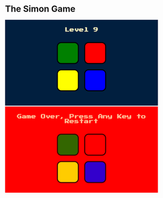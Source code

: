 # The Simon Game

![Screenshot 1](readmeImages/Screenshot1.png)
<br />
![Screenshot 2](readmeImages/Screenshot2.png)
